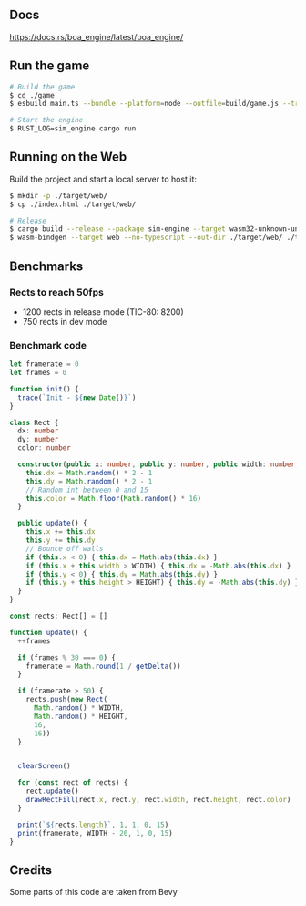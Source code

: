 ## Docs

https://docs.rs/boa_engine/latest/boa_engine/

## Run the game

```sh
# Build the game 
$ cd ./game
$ esbuild main.ts --bundle --platform=node --outfile=build/game.js --tree-shaking=false --watch

# Start the engine
$ RUST_LOG=sim_engine cargo run
```

## Running on the Web

Build the project and start a local server to host it:

```bash
$ mkdir -p ./target/web/
$ cp ./index.html ./target/web/

# Release
$ cargo build --release --package sim-engine --target wasm32-unknown-unknown --features web
$ wasm-bindgen --target web --no-typescript --out-dir ./target/web/ ./target/wasm32-unknown-unknown/release/sim-engine.wasm
```

## Benchmarks

### Rects to reach 50fps

- 1200 rects in release mode (TIC-80: 8200)
- 750 rects in dev mode

### Benchmark code

```ts
let framerate = 0
let frames = 0

function init() {
  trace(`Init - ${new Date()}`)
}

class Rect {
  dx: number
  dy: number
  color: number

  constructor(public x: number, public y: number, public width: number, public height: number) {
    this.dx = Math.random() * 2 - 1
    this.dy = Math.random() * 2 - 1
    // Random int between 0 and 15
    this.color = Math.floor(Math.random() * 16)
  }

  public update() {
    this.x += this.dx
    this.y += this.dy
    // Bounce off walls
    if (this.x < 0) { this.dx = Math.abs(this.dx) }
    if (this.x + this.width > WIDTH) { this.dx = -Math.abs(this.dx) }
    if (this.y < 0) { this.dy = Math.abs(this.dy) }
    if (this.y + this.height > HEIGHT) { this.dy = -Math.abs(this.dy) }
  }
}

const rects: Rect[] = []

function update() {
  ++frames

  if (frames % 30 === 0) {
    framerate = Math.round(1 / getDelta())
  }

  if (framerate > 50) {
    rects.push(new Rect(
      Math.random() * WIDTH,
      Math.random() * HEIGHT,
      16,
      16))
  }


  clearScreen()

  for (const rect of rects) {
    rect.update()
    drawRectFill(rect.x, rect.y, rect.width, rect.height, rect.color)
  }

  print(`${rects.length}`, 1, 1, 0, 15)
  print(framerate, WIDTH - 20, 1, 0, 15)
}
```

## Credits

Some parts of this code are taken from Bevy